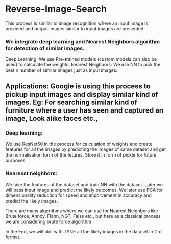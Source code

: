 # Reverse-Image-Search

This process is similar to image recognition where an input image is provided and output images similar to input images are presented.
### We integrate deep learning and Nearest Neighbors algorithm for detection of similar images.
Deep Learning: We use Pre-trained models (custom models can also be used) to calculate the weights.
Nearest Neighbors: We use NN to pick the best n number of similar images just as input images.

## Applications: Google is using this process to pickup input images and display similar kind of images. Eg: For searching similar kind of furniture where a user has seen and captured an image, Look alike faces etc.,
### Deep learning:
We use ResNet50 in the process for calculation of weights and create features for all the images by predicting the images of same dataset and get the normalisation form of the fetures. Store it in form of pickle for future purposes.
### Nearesst neighbors:
We take the features of the dataset and train NN with the dataset. Later we will pass input image and predict the likely outcomes.
We later use PCA for dimensionality reduction for speed and imporvement in accuracy and predict the likely images.

There are many algorithms where we can use for Nearest Neighbors like Brute force, Annoy, Flann, NGT, Faiss etc., but here as a classical process we are considering brute force algorithm

In the End, we will plot with TSNE all the likely images in the dataset in 2-d format.
